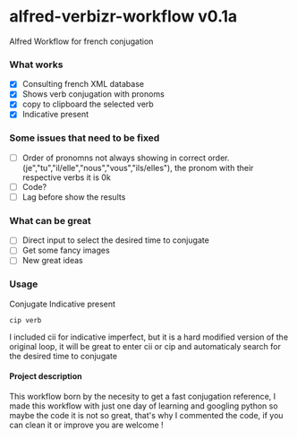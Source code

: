 alfred-verbizr-workflow v0.1a
=======================

Alfred Workflow for french conjugation

### What works 

- [x] Consulting french XML database
- [x] Shows verb conjugation with pronoms
- [x] copy to clipboard the selected verb
- [x] Indicative present

### Some issues that need to be fixed

- [ ] Order of pronomns not always showing in correct order. (je","tu","il/elle","nous","vous","ils/elles"), the pronom with their respective verbs it is 0k
- [ ] Code?
- [ ] Lag before show the results

### What can be great

- [ ] Direct input to select the desired time to conjugate
- [ ] Get some fancy images
- [ ] New great ideas

### Usage

Conjugate Indicative present
```
cip verb
```

I included cii for indicative imperfect, but it is a hard modified version of the original loop, it will be great to enter cii or cip and automaticaly search for the desired time to conjugate

#### Project description

This workflow born by the necesity to get a fast conjugation reference, I made this workflow with just one day of learning and googling python so maybe the code it is not so great, that's why I commented the code, if you can clean it or improve you are welcome !